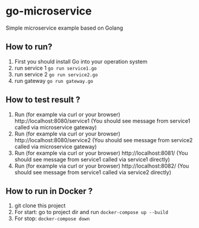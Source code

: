 # go-microservice
Simple microservice example based on Golang

## How to run?

1) First you should install Go into your operation system
2) run service 1 ```go run service1.go```
3) run service 2 ```go run service2.go```
4) run gateway ```go run gateway.go```

## How to test result ?

1) Run (for example via curl or your browser) http://localhost:8080/service1 (You should see message from service1 called via microservice gateway)
2) Run (for example via curl or your browser) http://localhost:8080/service2 (You should see message from service2 called via microservice gateway)
3) Run (for example via curl or your browser) http://localhost:8081/ (You should see message from service1 called via service1 directly)
4) Run (for example via curl or your browser) http://localhost:8082/ (You should see message from service1 called via service2 directly)

## How to run in Docker ?
1) git clone this project
2) For start: go to project dir and run ```docker-compose up --build```
3) For stop: ```docker-compose down```
   
